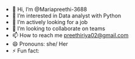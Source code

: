 - 👋 Hi, I’m @Mariapreethi-3688
- 👀 I’m interested in Data analyst with Python
- 🌱 I’m actively looking for a job 
- 💞️ I’m looking to collaborate on teams
- 📫 How to reach me preethiriya02@gmail.com
- 😄 Pronouns: she/ Her
- ⚡ Fun fact: 

<!---
Mariapreethi-3688/Mariapreethi-3688 is a ✨ special ✨ repository because its `README.md` (this file) appears on your GitHub profile.
You can click the Preview link to take a look at your changes.
--->
